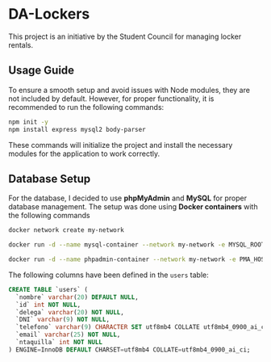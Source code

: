 # DA-Lockers

This project is an initiative by the Student Council for managing locker rentals.

## Usage Guide

To ensure a smooth setup and avoid issues with Node modules, they are not included by default. However, for proper functionality, it is recommended to run the following commands:

```bash
npm init -y
npm install express mysql2 body-parser
```

These commands will initialize the project and install the necessary modules for the application to work correctly.

## Database Setup

For the database, I decided to use **phpMyAdmin** and **MySQL** for proper database management. The setup was done using **Docker containers** with the following commands

```bash
docker network create my-network 

docker run -d --name mysql-container --network my-network -e MYSQL_ROOT_PASSWORD=rootpassword -e MYSQL_DATABASE=mydatabase -p 3306:3306 mysql

docker run -d --name phpadmin-container --network my-network -e PMA_HOST=mysql-container -e PMA_PORT=3306 -p 8080:80 phpmyadmin/phpmyadmin
```

The following columns have been defined in the `users` table:

```sql
CREATE TABLE `users` (
  `nombre` varchar(20) DEFAULT NULL,
  `id` int NOT NULL,
  `delega` varchar(20) NOT NULL,
  `DNI` varchar(9) NOT NULL,
  `telefono` varchar(9) CHARACTER SET utf8mb4 COLLATE utf8mb4_0900_ai_ci NOT NULL,
  `email` varchar(25) NOT NULL,
  `ntaquilla` int NOT NULL
) ENGINE=InnoDB DEFAULT CHARSET=utf8mb4 COLLATE=utf8mb4_0900_ai_ci;
```
